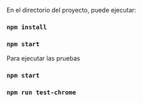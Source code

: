En el directorio del proyecto, puede ejecutar:

### `npm install`

### `npm start`


Para ejecutar las pruebas

### `npm start`
### `npm run test-chrome`
